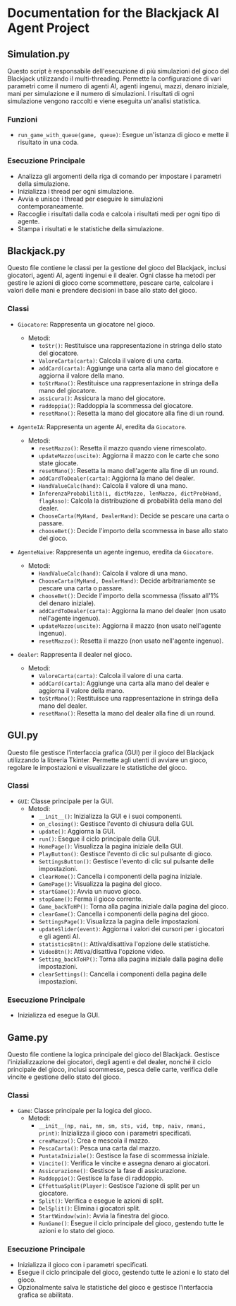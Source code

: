 # Documentation for the Blackjack AI Agent Project

## Simulation.py

Questo script è responsabile dell'esecuzione di più simulazioni del gioco del Blackjack utilizzando il multi-threading. Permette la configurazione di vari parametri come il numero di agenti AI, agenti ingenui, mazzi, denaro iniziale, mani per simulazione e il numero di simulazioni. I risultati di ogni simulazione vengono raccolti e viene eseguita un'analisi statistica.

### Funzioni

- `run_game_with_queue(game, queue)`: Esegue un'istanza di gioco e mette il risultato in una coda.

### Esecuzione Principale

- Analizza gli argomenti della riga di comando per impostare i parametri della simulazione.
- Inizializza i thread per ogni simulazione.
- Avvia e unisce i thread per eseguire le simulazioni contemporaneamente.
- Raccoglie i risultati dalla coda e calcola i risultati medi per ogni tipo di agente.
- Stampa i risultati e le statistiche della simulazione.

## Blackjack.py

Questo file contiene le classi per la gestione del gioco del Blackjack, inclusi giocatori, agenti AI, agenti ingenui e il dealer. Ogni classe ha metodi per gestire le azioni di gioco come scommettere, pescare carte, calcolare i valori delle mani e prendere decisioni in base allo stato del gioco.

### Classi

- `Giocatore`: Rappresenta un giocatore nel gioco.
    - Metodi: 
        - `toStr()`: Restituisce una rappresentazione in stringa dello stato del giocatore.
        - `ValoreCarta(carta)`: Calcola il valore di una carta.
        - `addCard(carta)`: Aggiunge una carta alla mano del giocatore e aggiorna il valore della mano.
        - `toStrMano()`: Restituisce una rappresentazione in stringa della mano del giocatore.
        - `assicura()`: Assicura la mano del giocatore.
        - `raddoppia()`: Raddoppia la scommessa del giocatore.
        - `resetMano()`: Resetta la mano del giocatore alla fine di un round.

- `AgenteIA`: Rappresenta un agente AI, eredita da `Giocatore`.
    - Metodi: 
        - `resetMazzo()`: Resetta il mazzo quando viene rimescolato.
        - `updateMazzo(uscite)`: Aggiorna il mazzo con le carte che sono state giocate.
        - `resetMano()`: Resetta la mano dell'agente alla fine di un round.
        - `addCardToDealer(carta)`: Aggiorna la mano del dealer.
        - `HandValueCalc(hand)`: Calcola il valore di una mano.
        - `InferenzaProbabilità(i, dictMazzo, lenMazzo, dictProbHand, flagAsso)`: Calcola la distribuzione di probabilità della mano del dealer.
        - `ChooseCarta(MyHand, DealerHand)`: Decide se pescare una carta o passare.
        - `chooseBet()`: Decide l'importo della scommessa in base allo stato del gioco.

- `AgenteNaive`: Rappresenta un agente ingenuo, eredita da `Giocatore`.
    - Metodi: 
        - `HandValueCalc(hand)`: Calcola il valore di una mano.
        - `ChooseCarta(MyHand, DealerHand)`: Decide arbitrariamente se pescare una carta o passare.
        - `chooseBet()`: Decide l'importo della scommessa (fissato all'1% del denaro iniziale).
        - `addCardToDealer(carta)`: Aggiorna la mano del dealer (non usato nell'agente ingenuo).
        - `updateMazzo(uscite)`: Aggiorna il mazzo (non usato nell'agente ingenuo).
        - `resetMazzo()`: Resetta il mazzo (non usato nell'agente ingenuo).

- `dealer`: Rappresenta il dealer nel gioco.
    - Metodi: 
        - `ValoreCarta(carta)`: Calcola il valore di una carta.
        - `addCard(carta)`: Aggiunge una carta alla mano del dealer e aggiorna il valore della mano.
        - `toStrMano()`: Restituisce una rappresentazione in stringa della mano del dealer.
        - `resetMano()`: Resetta la mano del dealer alla fine di un round.

## GUI.py

Questo file gestisce l'interfaccia grafica (GUI) per il gioco del Blackjack utilizzando la libreria Tkinter. Permette agli utenti di avviare un gioco, regolare le impostazioni e visualizzare le statistiche del gioco.

### Classi

- `GUI`: Classe principale per la GUI.
    - Metodi: 
        - `__init__()`: Inizializza la GUI e i suoi componenti.
        - `on_closing()`: Gestisce l'evento di chiusura della GUI.
        - `update()`: Aggiorna la GUI.
        - `run()`: Esegue il ciclo principale della GUI.
        - `HomePage()`: Visualizza la pagina iniziale della GUI.
        - `PlayButton()`: Gestisce l'evento di clic sul pulsante di gioco.
        - `SettingsButton()`: Gestisce l'evento di clic sul pulsante delle impostazioni.
        - `clearHome()`: Cancella i componenti della pagina iniziale.
        - `GamePage()`: Visualizza la pagina del gioco.
        - `startGame()`: Avvia un nuovo gioco.
        - `stopGame()`: Ferma il gioco corrente.
        - `Game_backToHP()`: Torna alla pagina iniziale dalla pagina del gioco.
        - `clearGame()`: Cancella i componenti della pagina del gioco.
        - `SettingsPage()`: Visualizza la pagina delle impostazioni.
        - `updateSlider(event)`: Aggiorna i valori dei cursori per i giocatori e gli agenti AI.
        - `statisticsBtn()`: Attiva/disattiva l'opzione delle statistiche.
        - `VideoBtn()`: Attiva/disattiva l'opzione video.
        - `Setting_backToHP()`: Torna alla pagina iniziale dalla pagina delle impostazioni.
        - `clearSettings()`: Cancella i componenti della pagina delle impostazioni.

### Esecuzione Principale

- Inizializza ed esegue la GUI.

## Game.py

Questo file contiene la logica principale del gioco del Blackjack. Gestisce l'inizializzazione dei giocatori, degli agenti e del dealer, nonché il ciclo principale del gioco, inclusi scommesse, pesca delle carte, verifica delle vincite e gestione dello stato del gioco.

### Classi

- `Game`: Classe principale per la logica del gioco.
    - Metodi: 
        - `__init__(np, nai, nm, sm, sts, vid, tmp, naiv, nmani, print)`: Inizializza il gioco con i parametri specificati.
        - `creaMazzo()`: Crea e mescola il mazzo.
        - `PescaCarta()`: Pesca una carta dal mazzo.
        - `PuntataIniziale()`: Gestisce la fase di scommessa iniziale.
        - `Vincite()`: Verifica le vincite e assegna denaro ai giocatori.
        - `Assicurazione()`: Gestisce la fase di assicurazione.
        - `Raddoppio()`: Gestisce la fase di raddoppio.
        - `EffettuaSplit(Player)`: Gestisce l'azione di split per un giocatore.
        - `Split()`: Verifica e esegue le azioni di split.
        - `DelSplit()`: Elimina i giocatori split.
        - `StartWindow(win)`: Avvia la finestra del gioco.
        - `RunGame()`: Esegue il ciclo principale del gioco, gestendo tutte le azioni e lo stato del gioco.

### Esecuzione Principale

- Inizializza il gioco con i parametri specificati.
- Esegue il ciclo principale del gioco, gestendo tutte le azioni e lo stato del gioco.
- Opzionalmente salva le statistiche del gioco e gestisce l'interfaccia grafica se abilitata.
